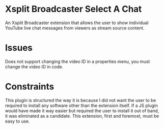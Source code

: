 # Xsplit Broadcaster Select A Chat
An Xsplit Broadcaster extension that allows the user to show individual YouTube live chat messages from viewers as stream source content.

# Issues
Does not support changing the video ID in a properties menu, you must change the video ID in code.  

# Constraints  
This plugin is structured the way it is because I did not want the user to be required to install any software other than the extension itself. If a JS plugin would have made it way easier but required the user to install it out of band, it was eliminated as a candidate. This extension, first and foremost, must be easy to use.
